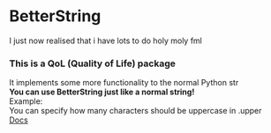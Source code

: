# BetterString
I just now realised that i have lots to do holy moly fml   
### This is a QoL (Quality of Life) package   
It implements some more functionality to the normal Python str    
**You can use BetterString just like a normal string!**    
Example:      
You can specify how many characters should be uppercase in .upper   
[Docs](https://github.com/DrBumm/BetterString/tree/main/docs)
